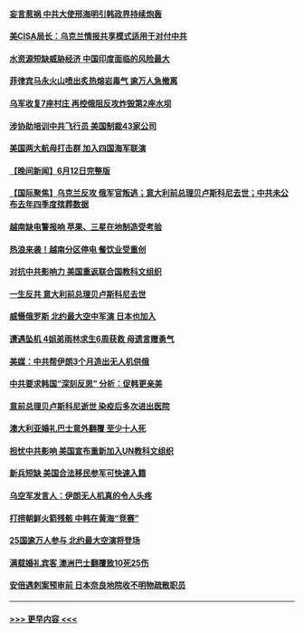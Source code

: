 #### [妄言惹祸 中共大使邢海明引韩政界持续炮轰](../pages/prog202/a103730705.md?t=06132144) 
#### [美CISA局长：乌克兰情报共享模式适用于对付中共](../pages/prog202/a103730702.md?t=06132144) 
#### [水资源短缺威胁经济 中国印度面临的风险最大](../pages/prog202/a103730699.md?t=06132144) 
#### [菲律宾马永火山喷出炙热熔岩毒气 逾万人急撤离](../pages/prog202/a103730664.md?t=06132144) 
#### [乌军收复7座村庄 再控俄阻反攻炸毁第2座水坝](../pages/prog202/a103730640.md?t=06132144) 
#### [涉协助培训中共飞行员 美国制裁43家公司](../pages/prog202/a103730641.md?t=06132144) 
#### [美国两大航母打击群 加入四国海军联演](../pages/prog202/a103730637.md?t=06132144) 
#### [【晚间新闻】6月12日完整版](../pages/prog202/a103730543.md?t=06132144) 
#### [【国际聚焦】乌克兰反攻 俄军官叛逃；意大利前总理贝卢斯科尼去世；中共未公布去年四季度殡葬数据](../pages/prog202/a103730535.md?t=06132144) 
#### [越南缺电警报响 苹果、三星在地制造受考验](../pages/prog202/a103730505.md?t=06132144) 
#### [热浪来袭！越南分区停电 餐饮业受重创](../pages/prog202/a103730495.md?t=06132144) 
#### [对抗中共影响力 美国重返联合国教科文组织](../pages/prog202/a103730385.md?t=06132144) 
#### [一生反共 意大利前总理贝卢斯科尼去世](../pages/prog202/a103730388.md?t=06132144) 
#### [威慑俄罗斯 北约最大空中军演 日本也加入](../pages/prog202/a103730387.md?t=06132144) 
#### [遭遇坠机 4姐弟雨林求生6周获救 母遗言赠勇气](../pages/prog202/a103730290.md?t=06132144) 
#### [美媒：中共帮伊朗3个月造出无人机供俄](../pages/prog202/a103730261.md?t=06132144) 
#### [中共要求韩国“深刻反思” 分析：促韩更亲美](../pages/prog202/a103730210.md?t=06132144) 
#### [意前总理贝卢斯科尼逝世 染疫后多次进出医院](../pages/prog202/a103730209.md?t=06132144) 
#### [澳大利亚婚礼巴士意外翻覆 至少十人死](../pages/prog202/a103730206.md?t=06132144) 
#### [担忧中共影响 美国宣布重新加入UN教科文组织](../pages/prog202/a103730124.md?t=06132144) 
#### [新兵短缺 美国合法移民参军可快速入籍](../pages/prog202/a103730030.md?t=06132144) 
#### [乌空军发言人：伊朗无人机真的令人头疼](../pages/prog202/a103730022.md?t=06132144) 
#### [打捞朝鲜火箭残骸 中韩在黄海“竞赛”](../pages/prog202/a103730017.md?t=06132144) 
#### [25国逾万人参与 北约最大空演将登场](../pages/prog202/a103729971.md?t=06132144) 
#### [满载婚礼宾客 澳洲巴士翻覆致10死25伤](../pages/prog202/a103729963.md?t=06132144) 
#### [安倍遇刺案预审前 日本奈良地院收不明物疏散职员](../pages/prog202/a103729941.md?t=06132144) 

----
#### [ >>> 更早内容 <<< ](../indexes/prog202-earlier.md)
